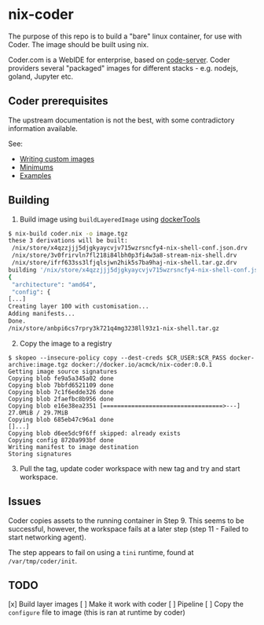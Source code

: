 # nix-coder

The purpose of this repo is to build a "bare" linux container, for use with
Coder. The image should be built using nix.

Coder.com is a WebIDE for enterprise, based on
[code-server](https://github.com/coder/code-server). Coder providers several
"packaged" images for different stacks - e.g. nodejs, goland, Jupyter etc.

## Coder prerequisites 

The upstream documentation is not the best, with some contradictory information
available.

See:

 * [Writing custom images](https://coder.com/docs/coder/latest/images/writing)
 * [Minimums](https://github.com/coder/enterprise-images/#image-minimums)
 * [Examples](https://github.com/coder/enterprise-images/tree/main/images)

 ## Building

 1. Build image using `buildLayeredImage` using
    [dockerTools](https://nixos.org/manual/nixpkgs/stable/#sec-pkgs-dockerTools)

 ```bash
$ nix-build coder.nix -o image.tgz
these 3 derivations will be built:
  /nix/store/x4qzzjjj5djgkyaycvjv715wzrsncfy4-nix-shell-conf.json.drv
  /nix/store/3v0frirvln7fl218i84lbh0p3fi4w3a8-stream-nix-shell.drv
  /nix/store/ifrf633ss3lfjqlsjwn2hik5s7ba9haj-nix-shell.tar.gz.drv
building '/nix/store/x4qzzjjj5djgkyaycvjv715wzrsncfy4-nix-shell-conf.json.drv'...
{
  "architecture": "amd64",
  "config": {
[...]
Creating layer 100 with customisation...
Adding manifests...
Done.
/nix/store/anbpi6cs7rpry3k721q4mg3238ll93z1-nix-shell.tar.gz
```

2. Copy the image to a registry

```
$ skopeo --insecure-policy copy --dest-creds $CR_USER:$CR_PASS docker-archive:image.tgz docker://docker.io/acmck/nix-coder:0.0.1
Getting image source signatures
Copying blob fe9a5a345a02 done  
Copying blob 7bbfd6521109 done  
Copying blob 7c1f6edde326 done  
Copying blob 2faefbc8b956 done  
Copying blob e16e38ea2351 [==================================>---] 27.0MiB / 29.7MiB
Copying blob 685eb47c96a1 done
[]...]
Copying blob d6ee5dc9f6ff skipped: already exists  
Copying config 8720a993bf done  
Writing manifest to image destination
Storing signatures
```

3. Pull the tag, update coder workspace with new tag and try and start
   workspace.

## Issues

Coder copies assets to the running container in Step 9. This seems to be
successful, however, the workspace fails at a later step (step 11 - Failed to
start networking agent).

The step appears to fail on using a `tini` runtime, found at `/var/tmp/coder/init`.

## TODO

 [x] Build layer images 
 [ ] Make it work with coder 
 [ ] Pipeline 
 [ ] Copy the `configure` file to image (this is ran at runtime by coder)